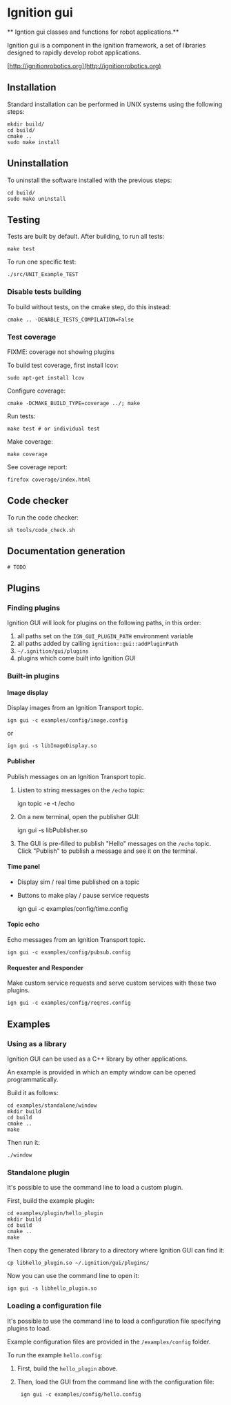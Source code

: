 # Ignition gui

** Igntion gui classes and functions for robot applications.**

Ignition gui is a component in the ignition framework, a set
of libraries designed to rapidly develop robot applications.

  [http://ignitionrobotics.org](http://ignitionrobotics.org)

## Installation

Standard installation can be performed in UNIX systems using the following
steps:

    mkdir build/
    cd build/
    cmake ..
    sudo make install

## Uninstallation

To uninstall the software installed with the previous steps:

    cd build/
    sudo make uninstall

## Testing

Tests are built by default. After building, to run all tests:

    make test

To run one specific test:

    ./src/UNIT_Example_TEST

### Disable tests building

To build without tests, on the cmake step, do this instead:

    cmake .. -DENABLE_TESTS_COMPILATION=False

### Test coverage

FIXME: coverage not showing plugins

To build test coverage, first install lcov:

    sudo apt-get install lcov

Configure coverage:

    cmake -DCMAKE_BUILD_TYPE=coverage ../; make

Run tests:

    make test # or individual test

Make coverage:

    make coverage

See coverage report:

    firefox coverage/index.html

## Code checker

To run the code checker:

    sh tools/code_check.sh

## Documentation generation

    # TODO

## Plugins

### Finding plugins

Ignition GUI will look for plugins on the following paths, in this order:

1. all paths set on the `IGN_GUI_PLUGIN_PATH` environment variable
1. all paths added by calling `ignition::gui::addPluginPath`
1. `~/.ignition/gui/plugins`
1. plugins which come built into Ignition GUI

### Built-in plugins

#### Image display

Display images from an Ignition Transport topic.

    ign gui -c examples/config/image.config

or

    ign gui -s libImageDisplay.so

#### Publisher

Publish messages on an Ignition Transport topic.

1. Listen to string messages on the `/echo` topic:

    ign topic -e -t /echo

1. On a new terminal, open the publisher GUI:

    ign gui -s libPublisher.so

1. The GUI is pre-filled to publish "Hello" messages on the `/echo` topic.
   Click "Publish" to publish a message and see it on the terminal.

#### Time panel

* Display sim / real time published on a topic
* Buttons to make play / pause service requests

    ign gui -c examples/config/time.config

#### Topic echo

Echo messages from an Ignition Transport topic.

    ign gui -c examples/config/pubsub.config

#### Requester and Responder

Make custom service requests and serve custom services with these two
plugins.

    ign gui -c examples/config/reqres.config

## Examples

### Using as a library

Ignition GUI can be used as a C++ library by other applications.

An example is provided in which an empty window can be opened
programmatically.

Build it as follows:

    cd examples/standalone/window
    mkdir build
    cd build
    cmake ..
    make

Then run it:

    ./window

### Standalone plugin

It's possible to use the command line to load a custom plugin.

First, build the example plugin:

    cd examples/plugin/hello_plugin
    mkdir build
    cd build
    cmake ..
    make

Then copy the generated library to a directory where Ignition GUI can find it:

    cp libhello_plugin.so ~/.ignition/gui/plugins/

Now you can use the command line to open it:

    ign gui -s libhello_plugin.so

### Loading a configuration file

It's possible to use the command line to load a configuration file specifying
plugins to load.

Example configuration files are provided in the `/examples/config` folder.

To run the example `hello.config`:

1. First, build the `hello_plugin` above.

1. Then, load the GUI from the command line with the configuration file:

        ign gui -c examples/config/hello.config

